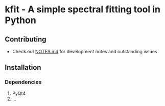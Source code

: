 # kfit - A simple spectral fitting tool in Python

## Contributing

- Check out [NOTES.md](./Notes.md) for development notes and outstanding issues

## Installation

### Dependencies

1. PyQt4
2. ...
